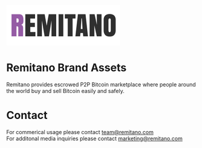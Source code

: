 <img src = "logo-white.jpg" width = "300px">

# Remitano Brand Assets
Remitano provides escrowed P2P Bitcoin marketplace where people around the world buy and sell Bitcoin easily and safely.

# Contact
For commerical usage please contact team@remitano.com <br>
For additonal media inquiries please contact marketing@remitano.com <br>

